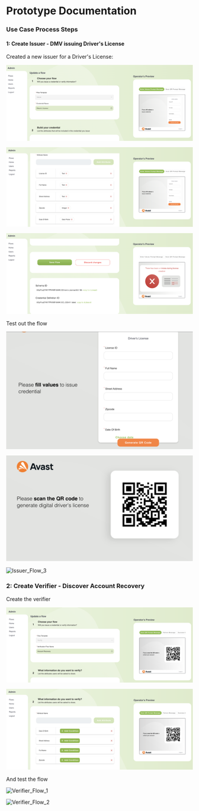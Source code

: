 # Prototype Documentation

### Use Case Process Steps 

#### 1: Create Issuer - DMV issuing Driver's License

Created a new issuer for a Driver's License:

   ![Create_Issuer_1](./images/Create_Issuer_1.png)
   
   ![Create_Issuer_2](./images/Create_Issuer_2.png)
   
   ![Create_Issuer_3](./images/Create_Issuer_3.png)

Test out the flow

   ![Issuer_Flow_1](./images/Issuer_Flow_1.png)
   
   ![Issuer_Flow_2](./images/Issuer_Flow_2.png)
 
   ![Issuer_Flow_3](./images/Issuer_Flow_3.png)

### 2: Create Verifier - Discover Account Recovery
   
Create the verifier

   ![Create_Verifier_1](./images/Create_Verifier_1.png)
   
   ![Create_Verifier_2](./images/Create_Verifier_2.png)

And test the flow

   ![Verifier_Flow_1](./images/Verifier_Flow_1.png)
   
   ![Verifier_Flow_2](./images/Verifier_Flow_2.png)
